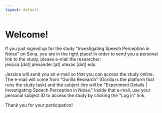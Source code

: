 ```yaml
---
layout: default
---
```


# Welcome!

If you just signed up for the study "Investigating Speech Perception in Noise" on Sona, you are in the right place!  In order to send you a personal link to the study, please e-mail the researcher: <br>
jessica [dot] alexander [at] utexas [dot] edu

Jessica will send you an e-mail so that you can access the study online. The e-mail will come from "Gorilla Research" (Gorilla is the platform that runs the study task) and the subject line will be "Experiment Details | Investigating Speech Perception in Noise." Inside that e-mail, use your personal subject ID to access the study by clicking the "Log in" link.

Thank you for your participation!